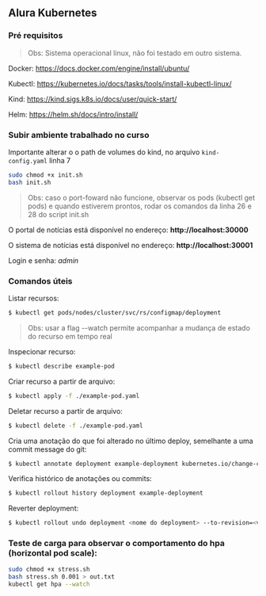 ## Alura Kubernetes

### Pré requisitos
> Obs: Sistema operacional linux, não foi testado em outro sistema.

Docker: https://docs.docker.com/engine/install/ubuntu/

Kubectl: https://kubernetes.io/docs/tasks/tools/install-kubectl-linux/

Kind: https://kind.sigs.k8s.io/docs/user/quick-start/

Helm: https://helm.sh/docs/intro/install/

### Subir ambiente trabalhado no curso
Importante alterar o o path de volumes do kind, no arquivo `kind-config.yaml` linha 7

```bash
sudo chmod +x init.sh
bash init.sh
```

> Obs: caso o port-foward não funcione, observar os pods (kubectl get pods) 
> e quando estiverem prontos, rodar os comandos da linha 26 e 28 do script init.sh

O portal de notícias está disponível no endereço:
**http://localhost:30000**

O sistema de notícias está disponível no endereço:
**http://localhost:30001**

Login e senha:
_admin_

### Comandos úteis

Listar recursos:
```bash
$ kubectl get pods/nodes/cluster/svc/rs/configmap/deployment
```
> Obs: usar a flag --watch permite acompanhar a mudança de estado do recurso em tempo real

Inspecionar recurso:
```bash
$ kubectl describe example-pod
```

Criar recurso a partir de arquivo:
```bash
$ kubectl apply -f ./example-pod.yaml
```

Deletar recurso a partir de arquivo:
```bash
$ kubectl delete -f ./example-pod.yaml
```

Cria uma anotação do que foi alterado no último deploy, semelhante a uma commit message do git:
```bash
$ kubectl annotate deployment example-deployment kubernetes.io/change-cause="Lorem ipsum"
```

Verifica histórico de anotações ou commits:
```bash
$ kubectl rollout history deployment example-deployment
```

Reverter deployment:
```bash
$ kubectl rollout undo deployment <nome do deployment> --to-revision=<versão a ser retornada>
```

### Teste de carga para observar o comportamento do hpa (horizontal pod scale):
```bash
sudo chmod +x stress.sh
bash stress.sh 0.001 > out.txt
kubectl get hpa --watch
```